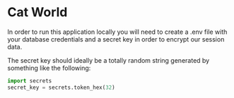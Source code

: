 # Cat World
In order to run this application locally you will need to create a .env file with your database credentials and a secret key in order to encrypt our session data.

The secret key should ideally be a totally random string generated by something like the following:
```python
import secrets
secret_key = secrets.token_hex(32)
```

